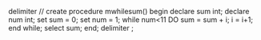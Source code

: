 delimiter //
create procedure mwhilesum()
begin
declare sum int;
declare num int;
set sum = 0;
set num = 1;
while num<11 DO
    sum = sum + i;
    i = i+1;
end while;
select sum;
end;
delimiter ;
